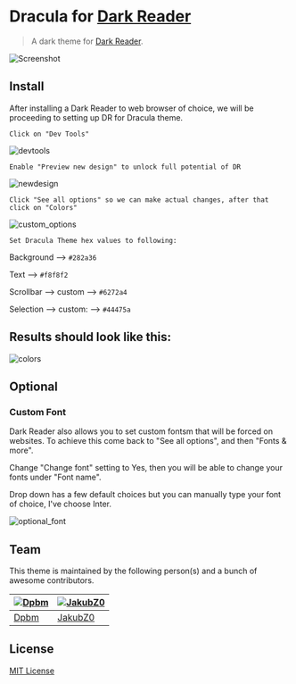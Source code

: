 # Dracula for [Dark Reader](https://darkreader.org/)

> A dark theme for [Dark Reader](https://darkreader.org/).

![Screenshot](./screenshot.png)

## Install

After installing a Dark Reader to web browser of choice, we will be proceeding to setting up DR for Dracula theme.

    Click on "Dev Tools"

![devtools](./assets/devtools.png)

    Enable "Preview new design" to unlock full potential of DR
![newdesign](./assets/newdesign.png)


    Click "See all options" so we can make actual changes, after that click on "Colors"

![custom_options](./assets/custom_options.png)

    Set Dracula Theme hex values to following:


Background --> `#282a36`


Text --> `#f8f8f2`


Scrollbar --> custom --> `#6272a4`


Selection --> custom: --> `#44475a`
<h2>Results should look like this:</h2>

![colors](./assets/Colors.png)

## Optional
### Custom Font
Dark Reader also allows you to set custom fontsm that will be forced on websites.
To achieve this come back to "See all options", and then "Fonts & more".

Change "Change font" setting to Yes, then you will be able to change your fonts under "Font name".

Drop down has a few default choices but you can manually type your font of choice, I've choose Inter.


![optional_font](./assets/optional_custom_font.png)




## Team

This theme is maintained by the following person(s) and a bunch of awesome contributors.

| [![Dpbm](https://github.com/Dpbm.png?size=100)](https://github.com/Dpbm) | [![JakubZ0](https://github.com/JakubZ0.png?size=100)](https://github.com/JakubZ0)
| ------------------------------------------------------------------------ | -------------------------------------------------------------------------------------------------------- |
| [Dpbm](https://github.com/Dpbm)                                          | [JakubZ0](https://github.com/JakubZ0)                                                                |

## License

[MIT License](./LICENSE)
